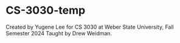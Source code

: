 # CS-3030-temp
Created by Yugene Lee for CS 3030 at Weber State University, Fall Semester 2024 Taught by Drew Weidman.
